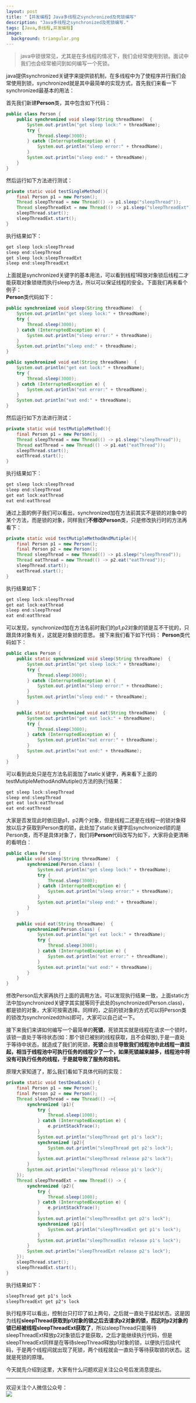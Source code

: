 ```yaml
---
layout: post
title: "【并发编程】Java多线程之synchronized及死锁编写"
description: "Java多线程之synchronized及死锁编写."
tags: [Java,多线程,并发编程]
image:
  background: triangular.png
---
```




> java中锁很常见，尤其是在多线程的情况下，我们会经常使用到锁。面试中我们也会经常被问到如何编写一个死锁。
  
java提供synchronized关键字来提供锁机制，在多线程中为了使程序并行我们会常使用到锁，synchronized就是其中最简单的实现方式，首先我们来看一下synchronized最基本的用法：  

首先我们新建**Person**类，其中包含如下代码：

```java  
public class Person {
	public synchronized void sleep(String threadName)  {
        System.out.println("get sleep lock:" + threadName);
        try {
            Thread.sleep(3000);
        } catch (InterruptedException e) {
            System.out.println("sleep error:" + threadName);
        }
        System.out.println("sleep end:" + threadName);
    }
}
```
然后运行如下方法进行测试：

```java
private static void testSingleMethod(){
    final Person p1 = new Person();
    Thread sleepThread = new Thread(() -> p1.sleep("sleepThread"));
    Thread sleepThreadExt = new Thread(() -> p1.sleep("sleepThreadExt"));
    sleepThread.start();
    sleepThreadExt.start();
}
```

执行结果如下： 

```java   
get sleep lock:sleepThread
sleep end:sleepThread
get sleep lock:sleepThreadExt
sleep end:sleepThreadExt
```

上面就是synchronized关键字的基本用法，可以看到线程1释放对象锁后线程二才能获取对象锁继而执行sleep方法，所以可以保证线程的安全。下面我们再来看个例子：  
**Person**类代码如下：

```java  
public synchronized void sleep(String threadName)  {
    System.out.println("get sleep lock:" + threadName);
    try {
        Thread.sleep(3000);
    } catch (InterruptedException e) {
        System.out.println("sleep error:" + threadName);
    }
    System.out.println("sleep end:" + threadName);
}

public synchronized void eat(String threadName)  {
    System.out.println("get eat lock:" + threadName);
    try {
        Thread.sleep(3000);
    } catch (InterruptedException e) {
        System.out.println("eat error:" + threadName);
    }
    System.out.println("eat end:" + threadName);
}
```
然后运行如下方法进行测试：

```java
private static void testMutipleMethod(){
    final Person p1 = new Person();
    Thread sleepThread = new Thread(() -> p1.sleep("sleepThread"));
    Thread eatThread = new Thread(() -> p1.eat("eatThread"));
    sleepThread.start();
    eatThread.start();
}
```
执行结果如下： 

```java   
get sleep lock:sleepThread
sleep end:sleepThread
get eat lock:eatThread
eat end:eatThread
```
通过上面的例子我们可以看出，synchronized加在方法前其实不是锁的对象中的某个方法，而是锁的对象，同样我们**不修改Person**类，只是修改执行时的方法再看下：  

```java
private static void testMutipleMethodAndMutiple(){
    final Person p1 = new Person();
    final Person p2 = new Person();
    Thread sleepThread = new Thread(() -> p1.sleep("sleepThread"));
    Thread eatThread = new Thread(() -> p2.eat("eatThread"));
    sleepThread.start();
    eatThread.start();
}
```
执行结果如下： 

```java   
get sleep lock:sleepThread
get eat lock:eatThread
sleep end:sleepThread
eat end:eatThread
```
可以发现，synchronized加在方法名前时我们的p1,p2对象的锁是互不干扰的，只跟具体对象有关，这就是对象锁的意思。
接下来我们看下如下代码：
**Person**类代码如下：  

```java
public class Person {
    public static synchronized void sleep(String threadName)  {
        System.out.println("get sleep lock:" + threadName);
        try {
            Thread.sleep(3000);
        } catch (InterruptedException e) {
            System.out.println("sleep error:" + threadName);
        }
        System.out.println("sleep end:" + threadName);
    }

    public static synchronized void eat(String threadName)  {
        System.out.println("get eat lock:" + threadName);
        try {
            Thread.sleep(3000);
        } catch (InterruptedException e) {
            System.out.println("eat error:" + threadName);
        }
        System.out.println("eat end:" + threadName);
    }
}
```

可以看到此处只是在方法名前面加了static关键字，再来看下上面的testMutipleMethodAndMutiple()方法的执行结果：    

```java
get sleep lock:sleepThread
sleep end:sleepThread
get eat lock:eatThread
eat end:eatThread
```
大家是否发现此时依旧是p1，p2两个对象，但是线程二还是在线程一的锁对象释放以后才获取到Person类的锁，此处加了static关键字后synchronized锁的是Person类，而不是具体对象了，我们将**Person**代码改写为如下，大家将会更清晰的看明白：  

```java
public class Person {
	public void sleep(String threadName)  {
        synchronized(Person.class) {
            System.out.println("get sleep lock:" + threadName);
            try {
                Thread.sleep(3000);
            } catch (InterruptedException e) {
                System.out.println("sleep error:" + threadName);
            }
            System.out.println("sleep end:" + threadName);
        }
    }

    public void eat(String threadName)  {
        synchronized(Person.class) {
            System.out.println("get eat lock:" + threadName);
            try {
                Thread.sleep(3000);
            } catch (InterruptedException e) {
                System.out.println("eat error:" + threadName);
            }
            System.out.println("eat end:" + threadName);
        }
    }
}
```
修改Person后大家再执行上面的调用方法，可以发现执行结果一致，上面static方法中加synchronized关键字其实就等同于此处的synchronized(Person.class)，都是锁的对象，大家可按需选择。同样的，之前的锁对象的方式可以将Person类的锁改为synchronized(this)即可，大家可以自己试一下。

接下来我们来讲如何编写一个最简单的**死锁**，死锁其实就是线程在请求一个锁时，该锁一直处于等待状态(如：那个锁已被别的线程获取，且不会释放),于是一直处于等待中状态，就造成了我们的死锁，**死锁**会直接**导致我们线程池中此线程一直挂起，相当于线程池中可执行任务的线程少了一个，如果死锁越来越多，线程池中将没有可执行任务的线程，于是就导致了服务的宕机**。

原理大家知道了，那么我们看如下具体代码的实现：  

```java
private static void testDeadLock() {
    final Person p1 = new Person();
    final Person p2 = new Person();
    Thread sleepThread = new Thread(() ->{
        synchronized (p1){
            try {
                Thread.sleep(1000);
            } catch (InterruptedException e) {
                e.printStackTrace();
            }
            System.out.println("sleepThread get p1's lock");
            synchronized (p2){
                System.out.println("sleepThread get p2's lock");
            }
            System.out.println("sleepThread release p2's lock");
        }
        System.out.println("sleepThread release p1's lock");
    });
    Thread sleepThreadExt = new Thread(() -> {
        synchronized (p2){
            try {
                Thread.sleep(1000);
            } catch (InterruptedException e) {
                e.printStackTrace();
            }
            System.out.println("sleepThreadExt get p2's lock");
            synchronized (p1){
                System.out.println("sleepThreadExt get p1's lock");
            }
            System.out.println("sleepThreadExt release p1's lock");
        }
        System.out.println("sleepThreadExt release p2's lock");
    });
    sleepThread.start();
    sleepThreadExt.start();
}
```

执行结果如下：  

```java
sleepThread get p1's lock
sleepThreadExt get p2's lock
```
执行程序可以看出，控制台只打印了如上两句，之后就一直处于挂起状态。这是因为线程**sleepThread获取到p1对象的锁之后去请求p2对象的锁，而这时p2对象的锁已经被线程sleepThreadExt获取了**，所以sleepThread只能等待sleepThreadExt释放p2对象锁后才能获取，之后才能继续执行代码，但是sleepThreadExt同样是在等待sleepThread释放p1对象的锁，以便执行后续代码，于是两个线程间就出现了死锁，两个线程就会一直处于等待获取锁的状态。这就是死锁的原理。


今天就先介绍到这里，大家有什么问题欢迎关注公众号后发消息提出。

----------
欢迎关注个人微信公众号：<br/>
![](/images/weixin.jpg)